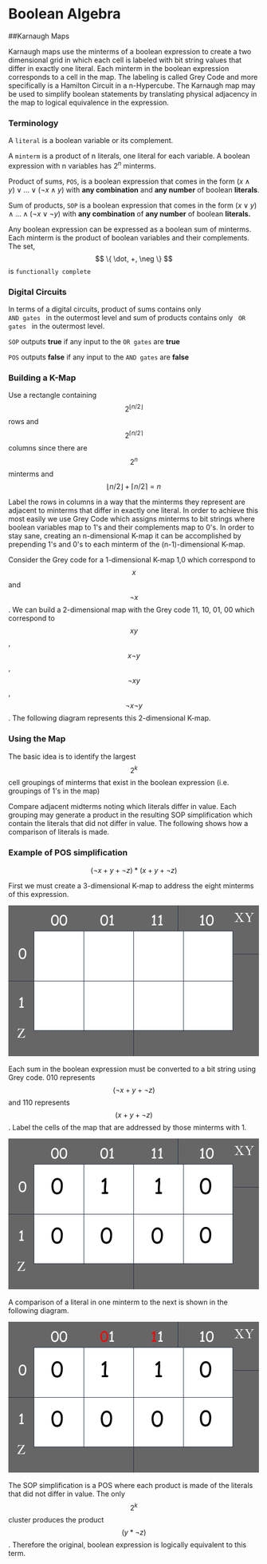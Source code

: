# Boolean Algebra

##Karnaugh Maps

Karnaugh maps use the minterms of a boolean expression to create a two dimensional grid in which each cell is labeled with bit string values that differ in exactly one literal. Each minterm in the boolean expression corresponds to a cell in the map. The labeling is called Grey Code and more specifically is a Hamilton Circuit in a n-Hypercube. The Karnaugh map may be used to simplify boolean statements by translating physical adjacency in the map to logical equivalence in the expression.


### Terminology  

A <code>literal</code> is a boolean variable or its complement.

A <code>minterm</code> is a product of n literals, one literal for each variable. A boolean expression with n variables has $2^n$ minterms. 

Product of sums, <code>POS</code>, is a boolean expression that comes in the form $(x \wedge y) \lor \ldots \lor (\neg x \wedge y)$ with **any combination** and **any number** of boolean **literals**. 

Sum of products, <code>SOP</code> is a boolean expression that comes in the form $(x \lor y) \wedge \ldots \wedge (\neg x \lor \neg y)$ with **any combination** of **any number** of boolean **literals.**


Any boolean expression can be expressed as a boolean sum of minterms. Each minterm is the product of boolean variables and their complements. The set, $$ \{ \dot, +, \neg \} $$ is <code>functionally complete</code> 

### Digital Circuits  

In terms of a digital circuits, product of sums contains only <code> AND gates </code> in the outermost level and sum of products contains only <code> OR gates </code> in the outermost level.

<code>SOP</code> outputs <strong>true</strong> if any input to the <code>OR gates</code> are <strong>true</strong> 

<code>POS</code> outputs <strong>false</strong> if any input to the <code>AND gates</code> are <strong>false</strong>


### Building a K-Map

Use a rectangle containing $$2^{\lfloor n/2\rfloor}$$ rows and $$2^{\lceil n/2\rceil}$$ columns since there are $$2^n$$ minterms and $$\lfloor n/2\rfloor + \lceil n/2\rceil = n$$

Label the rows in columns in a way that the minterms they represent are adjacent to minterms that differ in exactly one literal. In order to achieve this most easily we use Grey Code which assigns minterms to bit strings where boolean variables map to 1's and their complements map to 0's. In order to stay sane, creating an n-dimensional K-map it can be accomplished by prepending 1's and 0's to each minterm of the (n-1)-dimensional K-map.

Consider the Grey code for a 1-dimensional K-map 1,0 which correspond to $$x$$ and $$\neg x$$.
We can build a 2-dimensional map with the Grey code 11, 10, 01, 00 which correspond to $$xy$$, $$x\neg y$$, $$\neg x y$$, $$\neg x \neg y$$. The following diagram represents this 2-dimensional K-map.

### Using the Map

The basic idea is to identify the largest $$2^k$$ cell groupings of minterms that exist in the boolean expression (i.e. groupings of 1's in the map)

Compare adjacent midterms noting which literals differ in value. Each grouping may generate a product in the resulting SOP simplification which contain the literals that did not differ in value. The following shows how a comparison of literals is made.

### Example of POS simplification

$$ (\neg x + y + \neg z) * (x + y +\neg z) $$

First we must create a 3-dimensional K-map to address the eight minterms of this expression.

![k-map](k-map/k-map.png)

Each sum in the boolean expression must be converted to a bit string using Grey code. 010 represents $$ (\neg x + y + \neg z) $$ and 110 represents 
$$ (x + y +\neg z) $$. Label the cells of the map that are addressed by those minterms with 1.  

![k-map-example](k-map/k-map-example.png) 

A comparison of a literal in one minterm to the next is shown in the following diagram.

![k-map-example-differnce](k-map/k-map-example-difference.png)

The SOP simplification is a POS where each product is made of the literals that did not differ in value. The only $$2^k$$ cluster produces the product $$(y * \neg z)$$. Therefore the original, boolean expression is logically equivalent to this term. 

